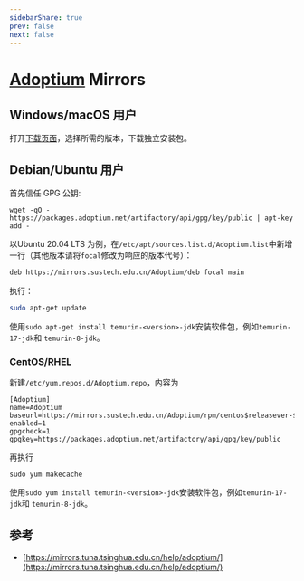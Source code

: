 ```yaml
---
sidebarShare: true
prev: false
next: false
---
```


# [Adoptium](/Adoptium) Mirrors

## Windows/macOS 用户

打开[下载页面](https://mirrors.sustech.edu.cn/Adoptium/)，选择所需的版本，下载独立安装包。

## Debian/Ubuntu 用户

首先信任 GPG 公钥:

```shell
wget -qO - https://packages.adoptium.net/artifactory/api/gpg/key/public | apt-key add -
```

以Ubuntu 20.04 LTS 为例，在`/etc/apt/sources.list.d/Adoptium.list`中新增一行（其他版本请将`focal`修改为响应的版本代号）：

```bash
deb https://mirrors.sustech.edu.cn/Adoptium/deb focal main
```

执行：

```bash
sudo apt-get update
```

使用`sudo apt-get install temurin-<version>-jdk`安装软件包，例如`temurin-17-jdk`和 `temurin-8-jdk`。

### CentOS/RHEL

新建`/etc/yum.repos.d/Adoptium.repo`，内容为

```
[Adoptium]
name=Adoptium
baseurl=https://mirrors.sustech.edu.cn/Adoptium/rpm/centos$releasever-$basearch/
enabled=1
gpgcheck=1
gpgkey=https://packages.adoptium.net/artifactory/api/gpg/key/public
```

再执行

```shell
sudo yum makecache
```

使用`sudo yum install temurin-<version>-jdk`安装软件包，例如`temurin-17-jdk`和 `temurin-8-jdk`。

## 参考

- [https://mirrors.tuna.tsinghua.edu.cn/help/adoptium/](https://mirrors.tuna.tsinghua.edu.cn/help/adoptium/)

